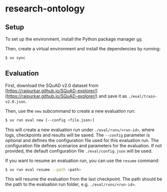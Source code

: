 # research-ontology

## Setup

To set up the environment, install the Python package manager [uv](https://github.com/astral-sh/uv).

Then, create a virtual environment and install the dependencies by running:

```bash
$ uv sync
```

## Evaluation

First, download the SQuAD v2.0 dataset from [https://rajpurkar.github.io/SQuAD-explorer/](https://rajpurkar.github.io/SQuAD-explorer/) and save it as `./eval/train-v2.0.json`.

Then, use the `new` subcommand to create a new evaluation run:

```bash
$ uv run eval new [--config <file.json>]
```

This will create a new evaluation run under `./eval/runs/<run-id>`, where logs, checkpoints and results will be saved. The `--config` parameter is optional and defines the configuration file used for this evaluation run. The configuration file defines scenarios and parameters for the evaluation. If not provided, the default configuration file `./eval/config.json` will be used.

If you want to resume an evaluation run, you can use the `resume` command:

```bash
$ uv run eval resume --path <path>
```

This will resume the evaluation from the last checkpoint. The path should be the path to the evaluation run folder, e.g. `./eval/runs/<run-id>`.
